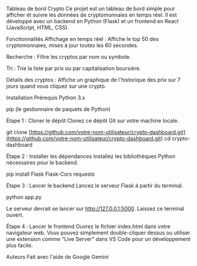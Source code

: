 Tableau de bord Crypto
Ce projet est un tableau de bord simple pour afficher et suivre les données de cryptomonnaies en temps réel. Il est développé avec un backend en Python (Flask) et un frontend en React (JavaScript, HTML, CSS).

Fonctionnalités
Affichage en temps réel : Affiche le top 50 des cryptomonnaies, mises à jour toutes les 60 secondes.

Recherche : Filtre les cryptos par nom ou symbole.

Tri : Trie la liste par prix ou par capitalisation boursière.

Détails des cryptos : Affiche un graphique de l'historique des prix sur 7 jours quand vous cliquez sur une crypto.

Installation
Prérequis
Python 3.x

pip (le gestionnaire de paquets de Python)

Étape 1 : Cloner le dépôt
Clonez ce dépôt Git sur votre machine locale.

git clone [https://github.com/votre-nom-utilisateur/crypto-dashboard.git](https://github.com/votre-nom-utilisateur/crypto-dashboard.git)
cd crypto-dashboard

Étape 2 : Installer les dépendances
Installez les bibliothèques Python nécessaires pour le backend.

pip install Flask Flask-Cors requests

Étape 3 : Lancer le backend
Lancez le serveur Flask à partir du terminal.

python app.py

Le serveur devrait se lancer sur http://127.0.0.1:5000. Laissez ce terminal ouvert.

Étape 4 : Lancer le frontend
Ouvrez le fichier index.html dans votre navigateur web. Vous pouvez simplement double-cliquer dessus ou utiliser une extension comme "Live Server" dans VS Code pour un développement plus facile.

Auteurs
Fait avec l'aide de Google Gemini
